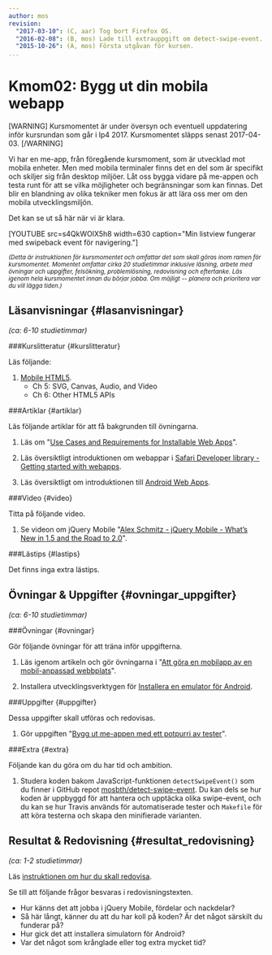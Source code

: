 ```yaml
---
author: mos
revision:
  "2017-03-10": (C, aar) Tog bort Firefox OS.
  "2016-02-08": (B, mos) Lade till extrauppgift om detect-swipe-event.
  "2015-10-26": (A, mos) Första utgåvan för kursen.
...
```

Kmom02: Bygg ut din mobila webapp
==================================

[WARNING]
Kursmomentet är under översyn och eventuell uppdatering inför kursrundan som går i lp4 2017. Kursmomentet släpps senast 2017-04-03.
[/WARNING]


Vi har en me-app, från föregående kursmoment, som är utvecklad mot mobila enheter. Men med mobila terminaler finns det en del som är specifikt och skiljer sig från desktop miljöer. Låt oss bygga vidare på me-appen och testa runt för att se vilka möjligheter och begränsningar som kan finnas. Det blir en blandning av olika tekniker men fokus är att lära oss mer om den mobila utvecklingsmiljön.

<!--more-->


Det kan se ut så här när vi är klara.

[YOUTUBE src=s4QkWOlX5h8 width=630 caption="Min listview fungerar med swipeback event för navigering."]



<small>*(Detta är instruktionen för kursmomentet och omfattar det som skall göras inom ramen för kursmomentet. Momentet omfattar cirka 20 studietimmar inklusive läsning, arbete med övningar och uppgifter, felsökning, problemlösning, redovisning och eftertanke. Läs igenom hela kursmomentet innan du börjar jobba. Om möjligt -- planera och prioritera var du vill lägga tiden.)*</small>



Läsanvisningar  {#lasanvisningar}
---------------------------------

*(ca: 6-10 studietimmar)*


###Kurslitteratur  {#kurslitteratur}

Läs följande:

1. [Mobile HTML5](kunskap/boken-mobile-html5).
    * Ch 5: SVG, Canvas, Audio, and Video
    * Ch 6: Other HTML5 APIs



###Artiklar {#artiklar}

Läs följande artiklar för att få bakgrunden till övningarna.

1. Läs om "[Use Cases and Requirements for Installable Web Apps](https://w3c-webmob.github.io/installable-webapps/)".

1. Läs översiktligt introduktionen om webappar i [Safari Developer library - Getting started with webapps](https://developer.apple.com/library/content/documentation/AppleApplications/Reference/SafariWebContent/Introduction/Introduction.html).

1. Läs översiktligt om introduktionen till [Android Web Apps](http://developer.android.com/guide/webapps/index.html).



###Video  {#video}

Titta på följande video.

1. Se videon om jQuery Mobile "[Alex Schmitz - jQuery Mobile - What’s New in 1.5 and the Road to 2.0](https://www.youtube.com/watch?v=2qF7kW9SdJQ)".



###Lästips {#lastips}

Det finns inga extra lästips.




Övningar & Uppgifter  {#ovningar_uppgifter}
-------------------------------------------

*(ca: 6-10 studietimmar)*



###Övningar {#ovningar}

Gör följande övningar för att träna inför uppgifterna.

1. Läs igenom artikeln och gör övningarna i "[Att göra en mobilapp av en mobil-anpassad webbplats](kunskap/att-gora-en-mobilapp-av-en-mobil-anpassad-webbplats)".

1. Installera utvecklingsverktygen för [Installera en emulator för Android](kunskap/installera-en-emulator-for-android).




###Uppgifter {#uppgifter}

Dessa uppgifter skall utföras och redovisas.

1. Gör uppgiften "[Bygg ut me-appen med ett potpurri av tester](uppgift/bygg-ut-me-appen-med-ett-potpurri-av-tester)".



###Extra {#extra}

Följande kan du göra om du har tid och ambition.

1. Studera koden bakom JavaScript-funktionen `detectSwipeEvent()` som du finner i GitHub repot [mosbth/detect-swipe-event](https://github.com/mosbth/detect-swipe-event). Du kan dels se hur koden är uppbyggd för att hantera och upptäcka olika swipe-event, och du kan se hur Travis används för automatiserade tester och `Makefile` för att köra testerna och skapa den minifierade varianten.



Resultat & Redovisning  {#resultat_redovisning}
-----------------------------------------------

*(ca: 1-2 studietimmar)*

Läs [instruktionen om hur du skall redovisa](webapp/redovisa).

Se till att följande frågor besvaras i redovisningstexten.

* Hur känns det att jobba i jQuery Mobile, fördelar och nackdelar?
* Så här långt, känner du att du har koll på koden? Är det något särskilt du funderar på?
* Hur gick det att installera simulatorn för Android?
* Var det något som krånglade eller tog extra mycket tid?
